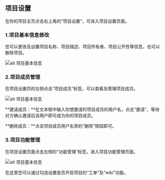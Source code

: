 ﻿## 项目设置

在你的项目主页点击右上角的“项目设置”，可进入项目设置页面。

### 1.项目基本信息修改
您可以更改及设置项目名称、项目描述、项目所有者、项目公开性等信息，也可以删除项目。

![alt 项目基本信息](images/FAQ_4_4_1.jpg "项目基本信息")

### 2.项目成员管理


在项目设置页的左侧点击“项目成员”标签，可以查看及管理项目成员。

![alt 项目基本信息](images/FAQ_4_4_1.jpg "项目基本信息")

**邀请成员：**在文本框中输入你想邀请的项目成员的用户名，点击“邀请”，等待对方确认邀请后该用户即可成为你的项目成员。

**删除成员：**点击项目成员用户名旁的“删除”按钮即可。

### 3.项目功能管理


在项目设置页面点击左侧的“功能管理”标签，进入项目功能管理页面。

![alt 项目基本信息](images/FAQ_4_4_1.jpg "项目基本信息")

在这里您可以通过勾选设置是否开启项目的“工单”及“wiki”功能。


